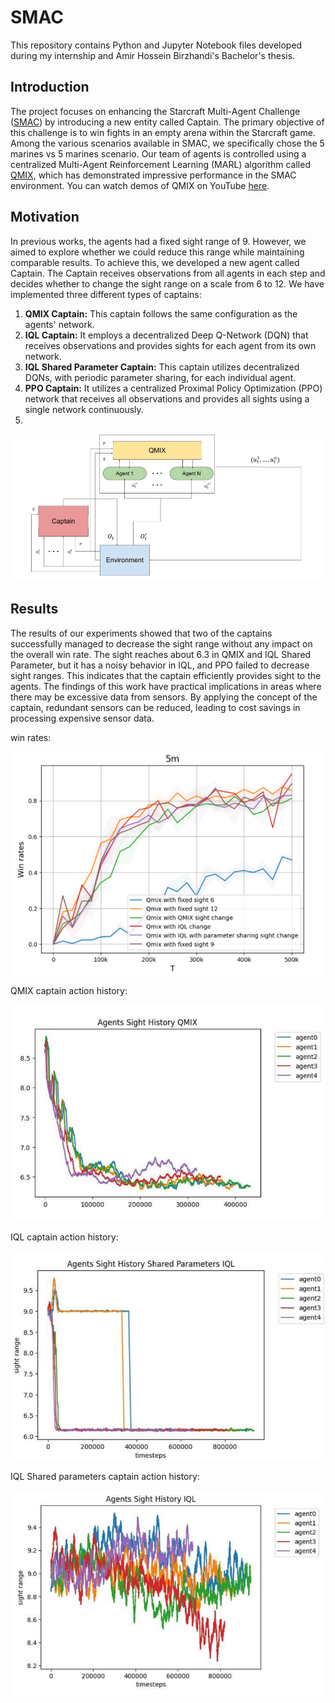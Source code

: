 # SMAC
This repository contains Python and Jupyter Notebook files developed during my internship and Amir Hossein Birzhandi's Bachelor's thesis.

## Introduction
The project focuses on enhancing the Starcraft Multi-Agent Challenge ([SMAC](https://github.com/oxwhirl/smac)) by introducing a new entity called Captain. The primary objective of this challenge is to win fights in an empty arena within the Starcraft game. Among the various scenarios available in SMAC, we specifically chose the 5 marines vs 5 marines scenario. Our team of agents is controlled using a centralized Multi-Agent Reinforcement Learning (MARL) algorithm called [QMIX](https://arxiv.org/pdf/1803.11485.pdf), which has demonstrated impressive performance in the SMAC environment. You can watch demos of QMIX on YouTube [here](https://www.youtube.com/watch?v=VZ7zmQ_obZ0).

## Motivation
In previous works, the agents had a fixed sight range of 9. However, we aimed to explore whether we could reduce this range while maintaining comparable results. To achieve this, we developed a new agent called Captain. The Captain receives observations from all agents in each step and decides whether to change the sight range on a scale from 6 to 12. We have implemented three different types of captains:

1. **QMIX Captain:** This captain follows the same configuration as the agents' network.
2. **IQL Captain:** It employs a decentralized Deep Q-Network (DQN) that receives  observations and provides  sights for each agent from its own network.
3. **IQL Shared Parameter Captain:** This captain utilizes decentralized DQNs, with periodic parameter sharing, for each individual agent.
4. **PPO Captain:** It utilizes a centralized Proximal Policy Optimization (PPO) network that receives all observations and provides all sights using a single network continuously.
5. 
![Alt Captain diagram](https://github.com/Nima-Zamanpour/SMAC/blob/main/pics/captain%20diagram.png)

## Results
The results of our experiments showed that two of the captains successfully managed to decrease the sight range without any impact on the overall win rate. The sight reaches about 6.3 in QMIX and IQL Shared Parameter, but it has a noisy behavior in IQL, and PPO failed to decrease sight ranges. This indicates that the captain efficiently provides sight to the agents. The findings of this work have practical implications in areas where there may be excessive data from sensors. By applying the concept of the captain, redundant sensors can be reduced, leading to cost savings in processing expensive sensor data.

win rates:

![Alt Captain diagram](https://github.com/Nima-Zamanpour/SMAC/blob/main/pics/win%20rates.png)

QMIX captain action history:

![Alt Captain diagram](https://github.com/Nima-Zamanpour/SMAC/blob/main/pics/QMIX%20captain%20action%20history.png)

IQL captain action history:

![Alt Captain diagram](https://github.com/Nima-Zamanpour/SMAC/blob/main/pics/IQL%20Shared%20captain%20action%20history.png)

IQL Shared parameters captain action history:

![Alt Captain diagram](https://github.com/Nima-Zamanpour/SMAC/blob/main/pics/IQL%20captain%20action%20history.png)


